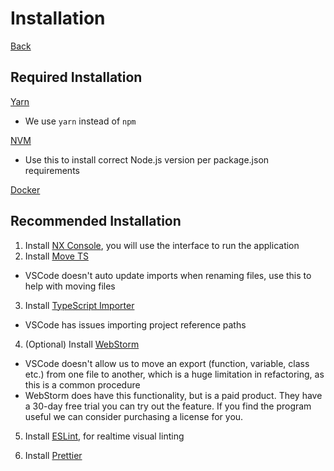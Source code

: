 # Installation

[Back](../../README.md)

## Required Installation

[Yarn](https://classic.yarnpkg.com/en/docs/install/#mac-stable)

- We use `yarn` instead of `npm`

<!-- [Git Crypt](https://github.com/AGWA/git-crypt/blob/master/INSTALL.md)

- Runs on pre-push to encrypt sensitive files in the repository -->

[NVM](https://github.com/nvm-sh/nvm)

- Use this to install correct Node.js version per package.json requirements

[Docker](https://docs.docker.com/get-docker/)

## Recommended Installation

1. Install [NX Console](https://marketplace.visualstudio.com/items?itemName=nrwl.angular-console), you will use the interface to run the application
2. Install [Move TS](https://marketplace.visualstudio.com/items?itemName=stringham.move-ts)

- VSCode doesn't auto update imports when renaming files, use this to help with moving files

3. Install [TypeScript Importer](https://marketplace.visualstudio.com/items?itemName=pmneo.tsimporter)

- VSCode has issues importing project reference paths

4. (Optional) Install [WebStorm](https://www.jetbrains.com/webstorm/)

- VSCode doesn't allow us to move an export (function, variable, class etc.) from one file to another, which is a huge limitation in refactoring, as this is a common procedure
- WebStorm does have this functionality, but is a paid product. They have a 30-day free trial you can try out the feature. If you find the program useful we can consider purchasing a license for you.

5. Install [ESLint](https://marketplace.visualstudio.com/items?itemName=dbaeumer.vscode-eslint), for realtime visual linting

6. Install [Prettier](https://marketplace.visualstudio.com/items?itemName=esbenp.prettier-vscode)
